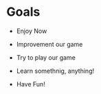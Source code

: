 # Goals

- Enjoy Now

- Improvement our game

- Try to play our game

- Learn somethnig, anything!

- Have Fun!
